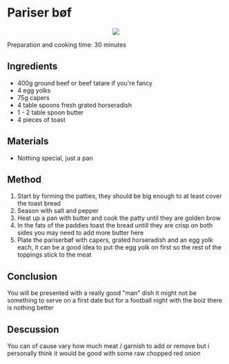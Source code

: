 # Pariser bøf
<p align="center">
<img src="example.png" />
</p>

Preparation and cooking time: 30 minutes

## Ingredients
* 400g ground beef or beef tatare if you're fancy
* 4 egg yolks
* 75g capers
* 4 table spoons fresh grated horseradish
* 1 - 2 table spoon butter
* 4 pieces of toast

## Materials
* Nothing special, just a pan

## Method
1. Start by forming the patties, they should be big enough to at least cover the toast bread
2. Season with salt and pepper
3. Heat up a pan with butter and cook the patty until they are golden brow
4. In the fats of the paddies toast the bread untill they are crisp on both sides you may need to add more butter here
5. Plate the pariserbøf with capers, grated horseradish and an egg yolk each, it can be a good idea to put the egg yolk on first so the rest of the toppings stick to the meat

## Conclusion
You will be presented with a really good "man" dish it might not be something to serve on a first date but for a football night with the boiz there is nothing better

## Descussion
You can of cause vary how much meat / garnish to add or remove but i personally think it would be good with some raw chopped red onion
